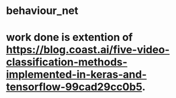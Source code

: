 # behaviour_net
# work done is extention of https://blog.coast.ai/five-video-classification-methods-implemented-in-keras-and-tensorflow-99cad29cc0b5.
